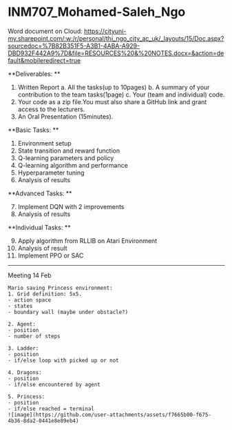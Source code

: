 # INM707_Mohamed-Saleh_Ngo
Word document on Cloud: 
https://cityuni-my.sharepoint.com/:w:/r/personal/thi_ngo_city_ac_uk/_layouts/15/Doc.aspx?sourcedoc=%7B82B351F5-A3B1-4ABA-A929-DBD932F442A9%7D&file=RESOURCES%20&%20NOTES.docx=&action=default&mobileredirect=true

**Deliverables: **

1. Written Report
a. All the tasks(up to 10pages)
b. A summary of your contribution to the team tasks(1page)
c. Your (team and individual) code.
3. Your code as a zip file.You must also share a GitHub link and grant access to the lecturers.
4. An Oral Presentation (15minutes).
   
**Basic Tasks: **
1. Environment setup
2. State transition and reward function
3. Q-learning parameters and policy
4. Q-learning algorithm and performance
5. Hyperparameter tuning
6. Analysis of results

**Advanced Tasks: **

7. Implement DQN with 2 improvements
8. Analysis of results

**Individual Tasks: **

9. Apply algorithm from RLLIB on Atari Environment
10. Analysis of result
11. Implement PPO or SAC

----------------------------------------------------
Meeting 14 Feb
~~~~
Mario saving Princess environment:
1. Grid definition: 5x5. 
- action space
- ⁠states 
- ⁠boundary wall (maybe under obstacle?)

2. Agent: 
- position
- number of steps

3. Ladder:
- position 
- ⁠if/else loop with picked up or not

4. Dragons: 
- position
- ⁠if/else encountered by agent

5. Princess: 
- position
- ⁠if/else reached = terminal
![image](https://github.com/user-attachments/assets/f7665b00-f675-4b36-8da2-0441e8e89eb4)

